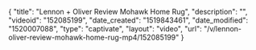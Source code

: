 {
    "title": "Lennon + Oliver Review Mohawk Home Rug",
    "description": "",
    "videoid": "152085199",
    "date_created": "1519843461",
    "date_modified": "1520007088",
    "type": "captivate",
    "layout": "video",
    "url": "\/v\/lennon-oliver-review-mohawk-home-rug-mp4\/152085199"
}